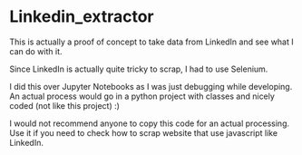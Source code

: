 # Linkedin_extractor
This is actually a proof of concept to take data from LinkedIn and see what I can do with it.

Since LinkedIn is actually quite tricky to scrap, I had to use Selenium.

I did this over Jupyter Notebooks as I was just debugging while developing. An actual process would go in a python project with classes and nicely coded (not like this project) :) 

I would not recommend anyone to copy this code for an actual processing. Use it if you need to check how to scrap website that use javascript like LinkedIn.
